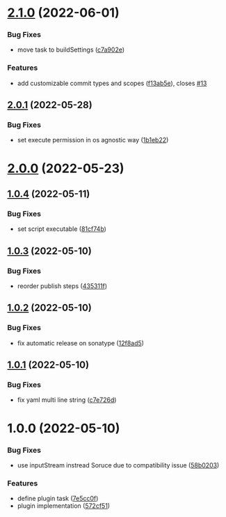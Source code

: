 # [2.1.0](https://github.com/nicolasfara/sbt-conventional-commits/compare/2.0.1...2.1.0) (2022-06-01)


### Bug Fixes

* move task to buildSettings ([c7a902e](https://github.com/nicolasfara/sbt-conventional-commits/commit/c7a902e61b292a72c0a5f42ede7fe61d8c0ae20c))


### Features

* add customizable commit types and scopes ([f13ab5e](https://github.com/nicolasfara/sbt-conventional-commits/commit/f13ab5e4275e69d98da312a1b707019b673541ae)), closes [#13](https://github.com/nicolasfara/sbt-conventional-commits/issues/13)

## [2.0.1](https://github.com/nicolasfara/sbt-conventional-commits/compare/2.0.0...2.0.1) (2022-05-28)


### Bug Fixes

* set execute permission in os agnostic way ([1b1eb22](https://github.com/nicolasfara/sbt-conventional-commits/commit/1b1eb22e2a20dbc19eef001e3ccaec85e4cfac05))

# [2.0.0](https://github.com/nicolasfara/sbt-conventional-commits/compare/1.0.4...2.0.0) (2022-05-23)

## [1.0.4](https://github.com/nicolasfara/sbt-conventional-commits/compare/1.0.3...1.0.4) (2022-05-11)


### Bug Fixes

* set script executable ([81cf74b](https://github.com/nicolasfara/sbt-conventional-commits/commit/81cf74b460cd54dc65548b1799b9c88e248989c1))

## [1.0.3](https://github.com/nicolasfara/sbt-conventional-commits/compare/1.0.2...1.0.3) (2022-05-10)


### Bug Fixes

* reorder publish steps ([435311f](https://github.com/nicolasfara/sbt-conventional-commits/commit/435311fe23f2c5ccfed9491ef840750838021fa0))

## [1.0.2](https://github.com/nicolasfara/sbt-conventional-commits/compare/1.0.1...1.0.2) (2022-05-10)


### Bug Fixes

* fix automatic release on sonatype ([12f8ad5](https://github.com/nicolasfara/sbt-conventional-commits/commit/12f8ad528599f08bfdda432010410506346b1cff))

## [1.0.1](https://github.com/nicolasfara/sbt-conventional-commits/compare/1.0.0...1.0.1) (2022-05-10)


### Bug Fixes

* fix yaml multi line string ([c7e726d](https://github.com/nicolasfara/sbt-conventional-commits/commit/c7e726d4b34aafb0adccf64dd5c26e13bf778b71))

# 1.0.0 (2022-05-10)


### Bug Fixes

* use inputStream instread Soruce due to compatibility issue ([58b0203](https://github.com/nicolasfara/sbt-conventional-commits/commit/58b020321bc5cfe17088090d16d7378e9cf8afec))


### Features

* define plugin task ([7e5cc0f](https://github.com/nicolasfara/sbt-conventional-commits/commit/7e5cc0f82a4ad2a775c61ffa5b3c684e0fd339c6))
* plugin implementation ([572cf51](https://github.com/nicolasfara/sbt-conventional-commits/commit/572cf51d9235e138f5c53b2ec426966586b3957b))
